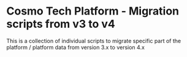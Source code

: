 Cosmo Tech Platform - Migration scripts from v3 to v4
====

This is a collection of individual scripts to migrate specific part of the platform / platform data from version 3.x to version 4.x
